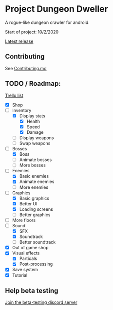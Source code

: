 # Project Dungeon Dweller
A rogue-like dungeon crawler for android.

Start of project:
10/2/2020

[Latest release](https://github.com/3174N/The-Thing-At-The-Bottom-Of-The-Dungeon/releases)

## Contributing
See [Contributing.md](Contributing.md)

## TODO / Roadmap:
[Trello list](https://trello.com/b/kU29twMe/dungeon-game)

- [x] Shop
- [ ] Inventory
  - [x] Display stats
    - [x] Health
    - [x] Speed
    - [x] Damage
  - [ ] Display weapons
  - [ ] Swap weapons
- [ ] Bosses
  - [x] Boss
  - [ ] Animate bosses
  - [ ] More bosses
- [ ] Enemies
  - [x] Basic enemies
  - [x] Animate enemies
  - [ ] More enemies
- [ ] Graphics
  - [x] Basic graphics
  - [x] Better UI
  - [x] Loading screens
  - [ ] Better graphics
- [ ] More floors
- [ ] Sound
  - [x] SFX
  - [x] Soundtrack
  - [ ] Better soundtrack
- [x] Out of game shop
- [x] Visual effects
  - [x] Particals
  - [x] Post-processing
- [x] Save system
- [x] Tutorial

## Help beta testing
[Join the beta-testing discord server](https://discord.gg/DQMm5F)
